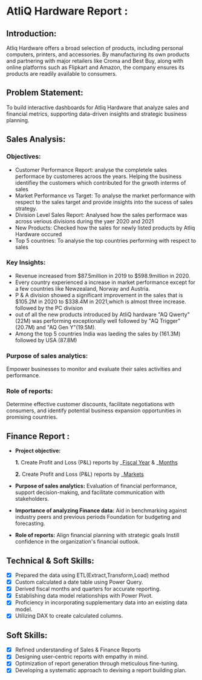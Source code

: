 # AtliQ Hardware Report :

## Introduction:
Atliq Hardware offers a broad selection of products, including personal computers, printers, and accessories.
By manufacturing its own products and partnering with major retailers like Croma and Best Buy, along with online
platforms such as Flipkart and Amazon, the company ensures its products are readily available to consumers.

## Problem Statement:
To build interactive dashboards for Atliq Hardware that analyze sales and financial metrics,
supporting data-driven insights and strategic business planning.

## Sales Analysis:
  

  ### Objectives:
  - Customer Performance Report: analyse the completele sales performace by customeres acroos the years.
    Helping the business identifiey the customers which contributed for the grwoth interms of sales
  - Market Performance vs Target: To analyse the market performance with respect to the sales target and provide insights into the 
    sucess of sales strategy.
  - Division Level Sales Report: Analysed how the sales performace was across verious divisions during the yaer 2020 and 2021
  - New Products: Checked how the sales for newly listed products by Atliq Hardware occured
  - Top 5 countries: To analyse the top countries performing with respect to sales

 ### Key Insights:
 - Revenue increased from $87.5million in 2019 to $598.9million in 2020.
 - Every country experienced a increase in market performance except for a few countries like Newzealand, Norway and Austria.
 - P & A division showed a significant improvement in the sales that is $105.2M in 2020 to $338.4M in 2021,which is almost three increase.
   followed by the PC division
 - out of all the new products introduced by AtliQ hardware "AQ Qwerty" (22M) was performing exceptionally well
   followed by "AQ Trigger"(20.7M) and "AQ Gen Y"(19.5M).
 - Among the top 5 countries India was laeding the sales by (161.3M) followed by USA (87.8M)

### Purpose of sales analytics:
Empower businesses to monitor and evaluate their sales activities and performance.

### Role of reports:
Determine effective customer discounts, facilitate negotiations with consumers, and identify potential business expansion opportunities in promising countries.


## Finance Report :

- **Project objective:** 

    **1.** Create Profit and Loss (P&L) reports by _[Fiscal Year](P&L_by_fiscal_year.pdf) & _[Months](P&L_by_month.pdf)

   **2.** Create Profit and Loss (P&L) reports by _[Markets](P&L_by_market.pdf) 

- **Purpose of sales analytics:** Evaluation of financial performance, support decision-making, and facilitate communication with stakeholders.

- **Importance of analyzing Finance data:** Aid in benchmarking against industry peers and previous periods Foundation for budgeting and forecasting.

- **Role of reports:** Align financial planning with strategic goals Instill confidence in the organization's financial outlook.


## Technical & Soft Skills:
- [x] Prepared the data using ETL(Extract,Transform,Load) method
- [x]	Custom calculated a date table using Power Query.
- [x]	Derived fiscal months and quarters for accurate reporting.
- [x]	Establishing data model relationships with Power Pivot.
- [x]	Proficiency in incorporating supplementary data into an existing data model.
- [x]	Utilizing DAX to create calculated columns.

## Soft Skills:
- [x]	Refined understanding of Sales & Finance Reports
- [x]	Designing user-centric reports with empathy in mind.
- [x]	Optimization of report generation through meticulous fine-tuning.
- [x]	Developing a systematic approach to devising a report building plan.
